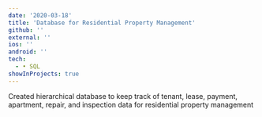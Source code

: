 ```yaml
---
date: '2020-03-18'
title: 'Database for Residential Property Management'
github: ''
external: ''
ios: ''
android: ''
tech:
  - • SQL
showInProjects: true
---
```


Created hierarchical database to keep track of tenant, lease, payment, apartment, repair, and inspection data for residential property management
